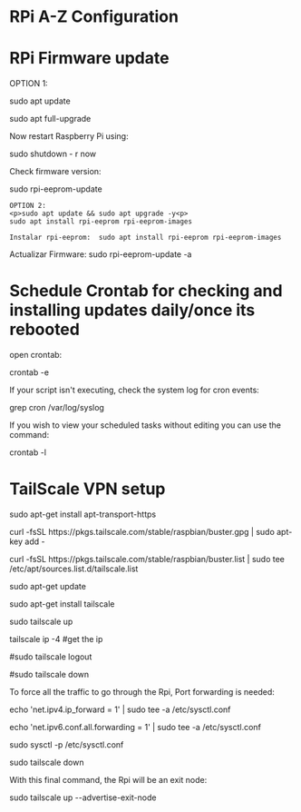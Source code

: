 <p><h1>RPi A-Z Configuration</h1><p>

<p><h1>RPi Firmware update</h1><p>

OPTION 1:
<p>sudo apt update<p>
<p>sudo apt full-upgrade<p>

<p>Now restart Raspberry Pi using:<p>

<p>sudo shutdown - r now<p>
  
  <p>Check firmware version:<p>
  <p>sudo rpi-eeprom-update<p>
   
    OPTION 2:
    <p>sudo apt update && sudo apt upgrade -y<p>
    sudo apt install rpi-eeprom rpi-eeprom-images
    
    Instalar rpi-eeprom:  sudo apt install rpi-eeprom rpi-eeprom-images
Actualizar Firmware: sudo rpi-eeprom-update -a

<h1>Schedule Crontab for checking and installing updates daily/once its rebooted</h1>

 open crontab:

crontab -e

If your script isn't executing, check the system log for cron events:

grep cron /var/log/syslog

If you wish to view your scheduled tasks without editing you can use the command:

crontab -l 



<h1>TailScale VPN setup</h1>

<p>sudo apt-get install apt-transport-https
<p>curl -fsSL https://pkgs.tailscale.com/stable/raspbian/buster.gpg | sudo apt-key add -
<p>curl -fsSL https://pkgs.tailscale.com/stable/raspbian/buster.list | sudo tee /etc/apt/sources.list.d/tailscale.list
<p>sudo apt-get update
<p>sudo apt-get install tailscale
<p>sudo tailscale up
<p>tailscale ip -4 #get the ip

<p>#sudo tailscale logout
<p>#sudo tailscale down
  
<p>To force all the traffic to go through the Rpi, Port forwarding is needed:

<p>echo 'net.ipv4.ip_forward = 1' | sudo tee -a /etc/sysctl.conf
<p>echo 'net.ipv6.conf.all.forwarding = 1' | sudo tee -a /etc/sysctl.conf
<p>sudo sysctl -p /etc/sysctl.conf

<p>sudo tailscale down

<p>With this final command, the Rpi will be an exit node:

<p>sudo tailscale up --advertise-exit-node
